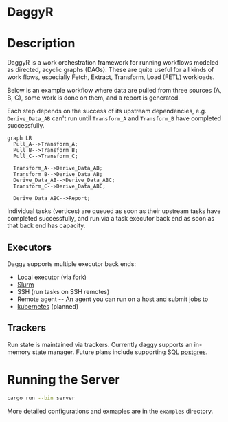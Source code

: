DaggyR
======

Description
===========

DaggyR is a work orchestration framework for running workflows modeled as
directed, acyclic graphs (DAGs). These are quite useful for all kinds of
work flows, especially Fetch, Extract, Transform, Load (FETL) workloads.

Below is an example workflow where data are pulled from three sources
(A, B, C), some work is done on them, and a report is generated.

Each step depends on the success of its upstream dependencies, e.g.
`Derive_Data_AB` can't run until `Transform_A` and `Transform_B` have
completed successfully.

```mermaid
graph LR
  Pull_A-->Transform_A;
  Pull_B-->Transform_B;
  Pull_C-->Transform_C;

  Transform_A-->Derive_Data_AB;
  Transform_B-->Derive_Data_AB;
  Derive_Data_AB-->Derive_Data_ABC;
  Transform_C-->Derive_Data_ABC;

  Derive_Data_ABC-->Report;
```

Individual tasks (vertices) are queued as soon as their upstream tasks have
completed successfully, and run via a task executor back end as soon as
that back end has capacity.

Executors
---------

Daggy supports multiple executor back ends:

- Local executor (via fork)
- [Slurm](https://slurm.schedmd.com/overview.html)
- SSH (run tasks on SSH remotes)
- Remote agent -- An agent you can run on a host and submit jobs to
- [kubernetes](https://kubernetes.io/) (planned)

Trackers
--------

Run state is maintained via trackers. Currently daggy supports an
in-memory state manager. Future plans include supporting SQL
[postgres](https://postgresql.org).

Running the Server
==================

```bash
cargo run --bin server
```

More detailed configurations and exmaples are in the `examples` directory.
